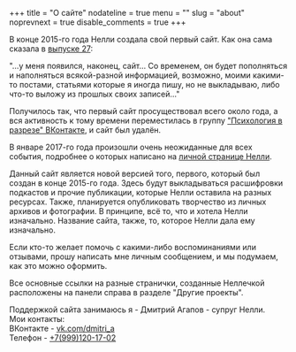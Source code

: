 +++
title = "О сайте"
nodateline = true
menu = ""
slug = "about"
noprevnext = true
disable_comments = true
+++

В конце 2015-го года Нелли создала свой первый сайт. Как она сама сказала в [выпуске 27](/podcast/2015/12/26/issue27/):

"…у меня появился, наконец, сайт… Со временем, он будет пополняться и наполняться всякой-разной информацией, возможно, моими какими-то постами, статьями которые я иногда пишу, но не выкладываю, либо что-то выложу из прошлых своих записей…"

Получилось так, что первый сайт просуществовал всего около года, а вся активность к тому времени переместилась в группу ["Психология в разрезе" ВКонтакте](https://vk.com/fpsiholog), и сайт был удалён. 

В январе 2017-го года произошли очень неожиданные для всех события, подробнее о которых написано на [личной странице Нелли](https://vk.com/sunnybunnyf).

Данный сайт является новой версией того, первого, который был создан в конце 2015-го года. Здесь будут выкладываться расшифровки подкастов и прочие публикации, которые Нелли оставила на разных ресурсах. Также, планируется опубликовать творчество из личных архивов и фотографии. В принципе, всё то, что и хотела Нелли изначально. Название сайта, также, то, которое Нелли дала ему изначально. 

Если кто-то желает помочь с какими-либо воспоминаниями или отзывами, прошу написать мне личным сообщением, и мы подумаем, как это можно оформить. 

Все основные ссылки на разные странички, созданные Неллечкой расположены на панели справа в разделе "Другие проекты". 

Поддержкой сайта занимаюсь я - Дмитрий Агапов - супруг Нелли.  
Мои контакты:  
ВКонтакте - [vk.com/dmitri_a](https://vk.com/dmitri_a)  
Телефон - [+7(999)120-17-02](callto://+7(999)120-17-02)
